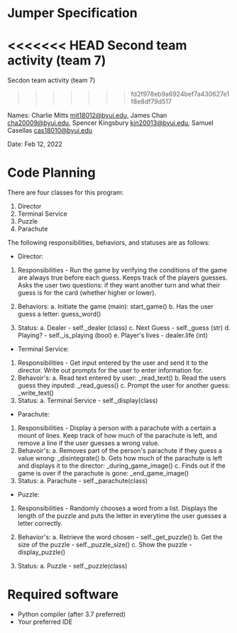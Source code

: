 # Jumper Specification
<<<<<<< HEAD
Second team activity (team 7) 
=======
Secdon team activity (team 7) 
>>>>>>> fd2f978eb9a6924bef7a430627e1f8e8df79d517

Names: Charlie Mitts mit18012@byui.edu, James Chan cha20009@byui.edu, Spencer Kingsbury kin20013@byui.edu, Samuel Casellas cas18010@byui.edu


Date: Feb 12, 2022

# Code Planning

There are four classes for this program:

1. Director
2. Terminal Service
3. Puzzle
4. Parachute

The following responsibilities, behaviors, and statuses are as follows:


- Director:
1. Responsibilities - Run the game by verifying the conditions of the game are always true before each guess. Keeps track of the players guesses. Asks the user two questions: if they want another turn and what their guess is for the card (whether higher or lower).

2. Behaviors:
    a. Initiate the game (main): start_game()
    b. Has the user guess a letter: guess_word()


3. Status:
    a. Dealer - self._dealer (class)
    c. Next Guess - self._guess (str)
    d. Playing? - self._is_playing (bool)
    e. Player's lives - dealer.life (int)

- Terminal Service:
1. Responsibilities - Get input entered by the user and send it to the director. Write out prompts for the user to enter information for.
2. Behavoir's:
    a. Read text entered by user: _read_text()
    b. Read the users guess they inputed: _read_guess()
    c. Prompt the user for another guess: _write_text()
3. Status:
    a. Terminal Service - self._display(class)

- Parachute:
1. Responsibilities - Display a person with a parachute with a certain a mount of lines. Keep track of how much of the parachute is left, and remove a line if the user guesses a wrong value.
2. Behavoir's: 
    a. Removes part of the person's parachute if they guess a value wrong: _disintegrate()
    b. Gets how much of the parachute is left and displays it to the director: _during_game_image()
    c. Finds out if the game is over if the parachute is gone: _end_game_image()
3. Status:
    a. Parachute - self._parachute(class)


- Puzzle:
1. Responsibilities - Randomly chooses a word from a list. Displays the length of the puzzle and puts the letter in everytime the user guesses a letter correctly.

2. Behavior's:
    a. Retrieve the word chosen - self._get_puzzle()
    b. Get the size of the puzzle - self._puzzle_size()
    c. Show the puzzle - display_puzzle()

3. Status:
    a. Puzzle - self._puzzle(class)

    
# Required software
- Python compiler (after 3.7 preferred)
- Your preferred IDE

